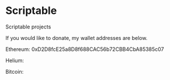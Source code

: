 # Scriptable
Scriptable projects


If you would like to donate, my wallet addresses are below.

Ethereum:
0xD2D8fcE25a8D8f688CAC56b72CBB4CbA85385c07

Helium:


Bitcoin:
